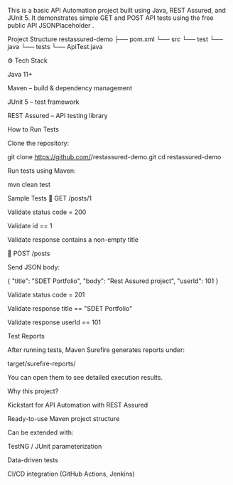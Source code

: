 This is a basic API Automation project built using Java, REST Assured, and JUnit 5.
It demonstrates simple GET and POST API tests using the free public API  JSONPlaceholder
.

 Project Structure
restassured-demo
 ├── pom.xml
 └── src
     └── test
         └── java
             └── tests
                 └── ApiTest.java

⚙️ Tech Stack

Java 11+

Maven – build & dependency management

JUnit 5 – test framework

REST Assured – API testing library

 How to Run Tests

Clone the repository:

git clone https://github.com/<your-username>/restassured-demo.git
cd restassured-demo


Run tests using Maven:

mvn clean test

 Sample Tests
🔹 GET /posts/1

Validate status code = 200

Validate id == 1

Validate response contains a non-empty title

🔹 POST /posts

Send JSON body:

{
  "title": "SDET Portfolio",
  "body": "Rest Assured project",
  "userId": 101
}


Validate status code = 201

Validate response title == "SDET Portfolio"

Validate response userId == 101

 Test Reports

After running tests, Maven Surefire generates reports under:

target/surefire-reports/


You can open them to see detailed execution results.

 Why this project?

Kickstart for API Automation with REST Assured

Ready-to-use Maven project structure

Can be extended with:

TestNG / JUnit parameterization

Data-driven tests

CI/CD integration (GitHub Actions, Jenkins)
